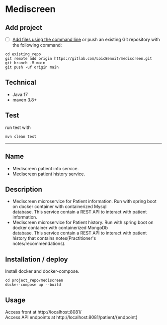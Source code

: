 # Mediscreen

## Add project

- [ ] [Add files using the command line](https://docs.gitlab.com/ee/gitlab-basics/add-file.html#add-a-file-using-the-command-line)
  or push an existing Git repository with the following command:

```
cd existing_repo
git remote add origin https://gitlab.com/LoicBenoit/mediscreen.git
git branch -M main
git push -uf origin main
```

## Technical

- Java 17
- maven 3.8+

## Test

run test with

```
mvn clean test
```

***

## Name

- Mediscreen patient info service.
- Mediscreen patient history service.

## Description

- Mediscreen microservice for Patient information. Run with spring boot on docker container with containerized Mysql<br>
  database. This service contain a REST API to interact with patient information.<br>
- Mediscreen microservice for Patient history. Run with spring boot on docker container with containerized MongoDb<br>
  database. This service contain a REST API to interact with patient history that contains notes(Practitioner's<br>
  notes/recommendations).

## Installation / deploy

Install docker and docker-compose.

```
cd project_repo/mediscreen
docker-compose up --build
```

## Usage

Access front at http://localhost:8081/ <br>
Access API endpoints at http://localhost:8081/patient/{endpoint}

